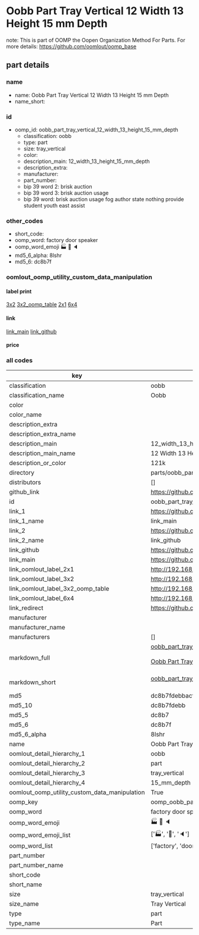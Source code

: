 # Oobb Part Tray Vertical 12 Width 13 Height 15 mm Depth  

note: This is part of OOMP the Oopen Organization Method For Parts. For more details: https://github.com/oomlout/oomp_base

##  part details
  







### name
* name: Oobb Part Tray Vertical 12 Width 13 Height 15 mm Depth
* name_short: 
### id
* oomp_id: oobb_part_tray_vertical_12_width_13_height_15_mm_depth
  * classification: oobb
  * type: part
  * size: tray_vertical
  * color: 
  * description_main: 12_width_13_height_15_mm_depth
  * description_extra: 
  * manufacturer: 
  * part_number: 
  * bip 39 word 2: brisk auction
  * bip 39 word 3: brisk auction usage
  * bip 39 word: brisk auction usage fog author state nothing provide student youth east assist

### other_codes
* short_code: 
* oomp_word: factory door speaker
* oomp_word_emoji :factory: :door: :speaker:
* md5_6_alpha: 8lshr
* md5_6: dc8b7f






### oomlout_oomp_utility_custom_data_manipulation
#### label print
[3x2](http://192.168.1.245:1112/?label=oomp%208lshr)
[3x2_oomp_table](http://192.168.1.108:1112/?label=oomp%208lshr)
[2x1](http://192.168.1.242:1112/?label=oomp%208lshr)
[6x4](http://192.168.1.55:1112/?label=oomp%208lshr)    

#### link

[link_main](https://github.com/oomlout/oomlout_oomp_version_1_messy/tree/main/parts/oobb_part_tray_vertical_12_width_13_height_15_mm_depth) [link_github](https://github.com/oomlout/oomlout_oomp_version_1_messy/tree/main/parts/oobb_part_tray_vertical_12_width_13_height_15_mm_depth)                             

#### price







### all codes 
| key | value |  
| --- | --- |  
| classification | oobb |  
| classification_name | Oobb |  
| color |  |  
| color_name |  |  
| description_extra |  |  
| description_extra_name |  |  
| description_main | 12_width_13_height_15_mm_depth |  
| description_main_name | 12 Width 13 Height 15 mm Depth |  
| description_or_color | 121k |  
| directory | parts/oobb_part_tray_vertical_12_width_13_height_15_mm_depth |  
| distributors | [] |  
| github_link | https://github.com/oomlout/oomlout_oomp_part_src/tree/main/parts/oobb_part_tray_vertical_12_width_13_height_15_mm_depth |  
| id | oobb_part_tray_vertical_12_width_13_height_15_mm_depth |  
| link_1 | https://github.com/oomlout/oomlout_oomp_version_1_messy/tree/main/parts/oobb_part_tray_vertical_12_width_13_height_15_mm_depth |  
| link_1_name | link_main |  
| link_2 | https://github.com/oomlout/oomlout_oomp_version_1_messy/tree/main/parts/oobb_part_tray_vertical_12_width_13_height_15_mm_depth |  
| link_2_name | link_github |  
| link_github | https://github.com/oomlout/oomlout_oomp_version_1_messy/tree/main/parts/oobb_part_tray_vertical_12_width_13_height_15_mm_depth |  
| link_main | https://github.com/oomlout/oomlout_oomp_version_1_messy/tree/main/parts/oobb_part_tray_vertical_12_width_13_height_15_mm_depth |  
| link_oomlout_label_2x1 | http://192.168.1.242:1112/?label=oomp%208lshr |  
| link_oomlout_label_3x2 | http://192.168.1.245:1112/?label=oomp%208lshr |  
| link_oomlout_label_3x2_oomp_table | http://192.168.1.108:1112/?label=oomp%208lshr |  
| link_oomlout_label_6x4 | http://192.168.1.55:1112/?label=oomp%208lshr |  
| link_redirect | https://github.com/oomlout/oomlout_oomp_version_1_messy/tree/main/parts/oobb_part_tray_vertical_12_width_13_height_15_mm_depth |  
| manufacturer |  |  
| manufacturer_name |  |  
| manufacturers | [] |  
| markdown_full | [oobb_part_tray_vertical_12_width_13_height_15_mm_depth](none)<br>[](none)<br>[Oobb Part Tray Vertical 12 Width 13 Height 15 Mm Depth](none)<br><br> |  
| markdown_short | [oobb_part_tray_vertical_12_width_13_height_15_mm_depth](none)<br><br> |  
| md5 | dc8b7fdebbacf2db5307b5a5df03b8e2 |  
| md5_10 | dc8b7fdebb |  
| md5_5 | dc8b7 |  
| md5_6 | dc8b7f |  
| md5_6_alpha | 8lshr |  
| name | Oobb Part Tray Vertical 12 Width 13 Height 15 mm Depth |  
| oomlout_detail_hierarchy_1 | oobb |  
| oomlout_detail_hierarchy_2 | part |  
| oomlout_detail_hierarchy_3 | tray_vertical |  
| oomlout_detail_hierarchy_4 | 15_mm_depth |  
| oomlout_oomp_utility_custom_data_manipulation | True |  
| oomp_key | oomp_oobb_part_tray_vertical_12_width_13_height_15_mm_depth |  
| oomp_word | factory door speaker |  
| oomp_word_emoji | :factory: :door: :speaker: |  
| oomp_word_emoji_list | [':factory:', ':door:', ':speaker:'] |  
| oomp_word_list | ['factory', 'door', 'speaker'] |  
| part_number |  |  
| part_number_name |  |  
| short_code |  |  
| short_name |  |  
| size | tray_vertical |  
| size_name | Tray Vertical |  
| type | part |  
| type_name | Part |  
